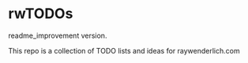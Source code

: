 # rwTODOs

readme_improvement version.

This repo is a collection of TODO lists and ideas for raywenderlich.com
